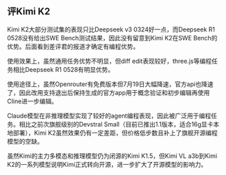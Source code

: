 ## 评Kimi K2

Kimi K2大部分测试集的表现只比Deepseek v3 0324好一点，而Deepseek R1 0528没有给出SWE Bench测试结果，因此没有留意到Kimi K2在SWE Bench的优势。后面看到差评君的报道才确定有编程优势。

使用效果上，虽然通用任务优势不明显，但diff edit表现较好，three.js等编程任务相比Deepseek R1 0528有明显优势。

使用途径上，虽然Openrouter有免费版本但7月19日大幅降速，官方api也降速了，因此改用支持退出后保持生成的官方app用于概念验证和初步编辑再使用Cline进一步编辑。

Claude模型在非推理模型实现了较好的agent编程表现，因此被广泛用于编程任务。相比之前次旗舰级别的Devstral Small（目前已推出1.1版本，适合16g显卡本地部署），Kimi K2虽然效果仍有一定差距，但价格低步数且补上了旗舰开源编程模型的空缺。

虽然Kimi的主力多模态和推理模型仍为闭源的Kimi K1.5，但Kimi VL a3b到Kimi K2的一系列模型说明Kimi正式转向开源，进一步扩大了开源模型的影响力。